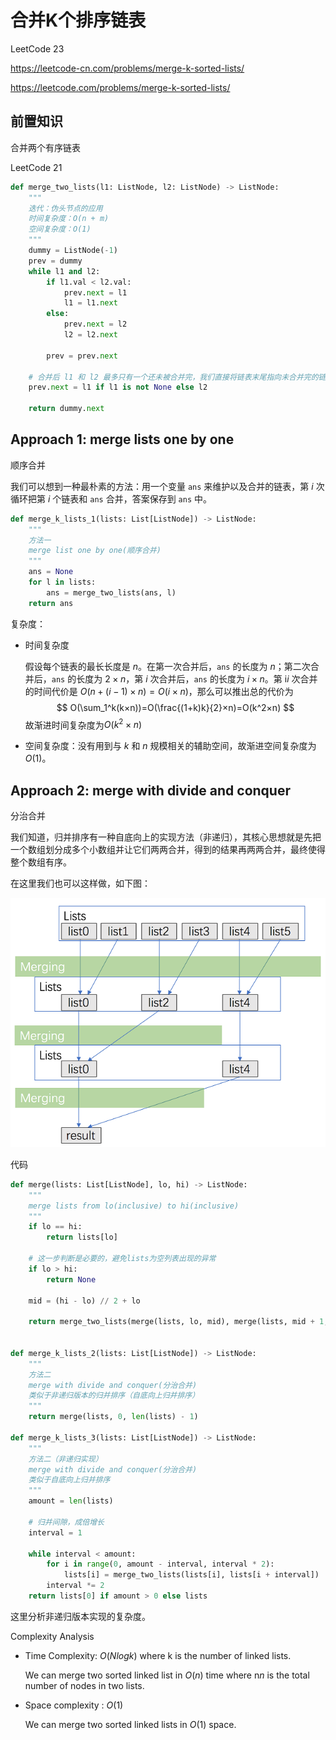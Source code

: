 # 合并K个排序链表

LeetCode 23

<https://leetcode-cn.com/problems/merge-k-sorted-lists/>

<https://leetcode.com/problems/merge-k-sorted-lists/>

## 前置知识

合并两个有序链表

LeetCode 21

```python
def merge_two_lists(l1: ListNode, l2: ListNode) -> ListNode:
    """
    迭代：伪头节点的应用
    时间复杂度：O(n + m)
    空间复杂度：O(1)
    """
    dummy = ListNode(-1)
    prev = dummy
    while l1 and l2:
        if l1.val < l2.val:
            prev.next = l1
            l1 = l1.next
        else:
            prev.next = l2
            l2 = l2.next

        prev = prev.next

    # 合并后 l1 和 l2 最多只有一个还未被合并完，我们直接将链表末尾指向未合并完的链表即可
    prev.next = l1 if l1 is not None else l2

    return dummy.next

```

## Approach 1: merge lists one by one

顺序合并

我们可以想到一种最朴素的方法：用一个变量 `ans` 来维护以及合并的链表，第 $i$ 次循环把第 $i$ 个链表和 `ans` 合并，答案保存到 `ans` 中。

```python
def merge_k_lists_1(lists: List[ListNode]) -> ListNode:
    """
    方法一
    merge list one by one(顺序合并)
    """
    ans = None
    for l in lists:
        ans = merge_two_lists(ans, l)
    return ans
```

复杂度：

- 时间复杂度

  假设每个链表的最长长度是 $n$。在第一次合并后，`ans` 的长度为 $n$；第二次合并后，`ans` 的长度为 $2×n$，第 $i$ 次合并后，`ans` 的长度为 $i×n$。第 i*i* 次合并的时间代价是 $O(n+(i-1)×n)=O(i×n)$，那么可以推出总的代价为
  $$
  O(\sum_1^k(k×n))=O(\frac{(1+k)k}{2}×n)=O(k^2×n)
  $$
  故渐进时间复杂度为$O(k^2×n)$

- 空间复杂度：没有用到与 $k$ 和 $n$ 规模相关的辅助空间，故渐进空间复杂度为 $O(1)$。

## Approach 2: merge with divide and conquer

分治合并

我们知道，归并排序有一种自底向上的实现方法（非递归），其核心思想就是先把一个数组划分成多个小数组并让它们两两合并，得到的结果再两两合并，最终使得整个数组有序。

在这里我们也可以这样做，如下图：

<img src="images/6f70a6649d2192cf32af68500915d84b476aa34ec899f98766c038fc9cc54662-image.png" alt="img"  />

代码

```python
def merge(lists: List[ListNode], lo, hi) -> ListNode:
    """
    merge lists from lo(inclusive) to hi(inclusive)
    """
    if lo == hi:
        return lists[lo]

    # 这一步判断是必要的，避免lists为空列表出现的异常
    if lo > hi:
        return None

    mid = (hi - lo) // 2 + lo

    return merge_two_lists(merge(lists, lo, mid), merge(lists, mid + 1, hi))


def merge_k_lists_2(lists: List[ListNode]) -> ListNode:
    """
    方法二
    merge with divide and conquer(分治合并)
    类似于非递归版本的归并排序（自底向上归并排序）
    """
    return merge(lists, 0, len(lists) - 1)
  
def merge_k_lists_3(lists: List[ListNode]) -> ListNode:
    """
    方法二（非递归实现）
    merge with divide and conquer(分治合并)
    类似于自底向上归并排序
    """
    amount = len(lists)

    # 归并间隙，成倍增长
    interval = 1

    while interval < amount:
        for i in range(0, amount - interval, interval * 2):
            lists[i] = merge_two_lists(lists[i], lists[i + interval])
        interval *= 2
    return lists[0] if amount > 0 else lists
```

这里分析非递归版本实现的复杂度。

Complexity Analysis

- Time Complexity: $O(Nlogk)$ where k is the number of linked lists.

  We can merge two sorted linked list in $O(n)$ time where n*n* is the total number of nodes in two lists.

- Space complexity : $O(1)$

  We can merge two sorted linked lists in $O(1)$  space.

